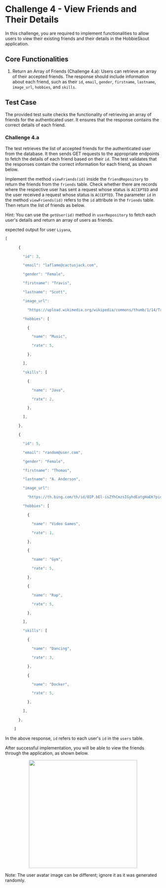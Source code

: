 # Challenge 4 - View Friends and Their Details

 

In this challenge, you are required to implement functionalities to allow users to view their existing friends and their details in the HobbieSkout application.

 

## Core Functionalities

 

1. Return an Array of Friends (Challenge 4.a): Users can retrieve an array of their accepted friends. The response should include information about each friend, such as their `id`, `email`, `gender`, `firstname`, `lastname`, `image_url`, `hobbies`, and `skills`.

 

## Test Case

 

The provided test suite checks the functionality of retrieving an array of friends for the authenticated user. It ensures that the response contains the correct details of each friend.

 

### Challenge 4.a

 

The test retrieves the list of accepted friends for the authenticated user from the database. It then sends GET requests to the appropriate endpoints to fetch the details of each friend based on their `id`. The test validates that the responses contain the correct information for each friend, as shown below.

 

Implement the method `viewFriends(id)` inside the `friendRepository` to return the friends from the `friends` table. Check whether there are records where the respective user has sent a request whose status is `ACCEPTED` and the user received a request whose status is `ACCEPTED`. The parameter `id` in the method `viewFriends(id)` refers to the `id` attribute in the `friends` table. Then return the list of friends as below.

 

Hint: You can use the `getUser(id)` method in `userRepository` to fetch each user's details and return an array of users as friends.

 

expected output for user `Liyana`,

 

```javascript
[

      {

        "id": 3,

        "email": "laflame@cactusjack.com",

        "gender": "Female",

        "firstname": "Travis",

        "lastname": "Scott",

        "image_url":

          "https://upload.wikimedia.org/wikipedia/commons/thumb/1/14/Travis_Scott_-_Openair_Frauenfeld_2019_08.jpg/500px-Travis_Scott_-_Openair_Frauenfeld_2019_08.jpg",

        "hobbies": [

          {

            "name": "Music",

            "rate": 5,

          },

        ],

        "skills": [

          {

            "name": "Java",

            "rate": 2,

          },

        ],

      },

      {

        "id": 5,

        "email": "random@user.com",

        "gender": "Female",

        "firstname": "Thomas",

        "lastname": "A. Anderson",

        "image_url":

          "https://th.bing.com/th/id/OIP.bEl-isZYhCmzsIGyhdEatgHaEK?pid=ImgDet&rs=1",

        "hobbies": [

          {

            "name": "Video Games",

            "rate": 1,

          },

          {

            "name": "Gym",

            "rate": 5,

          },

          {

            "name": "Rap",

            "rate": 5,

          },

        ],

        "skills": [

          {

            "name": "Dancing",

            "rate": 3,

          },

          {

            "name": "Docker",

            "rate": 5,

          },

        ],

      },

    ]
```

In the above response, `id` refers to each user's `id` in the `users` table.

After successful implementation, you will be able to view the friends through the application, as shown below.

<p align="center">

  <img src="./images/4a.png" width="350px">

</p>

Note: The user avatar image can be different; ignore it as it was generated randomly.
